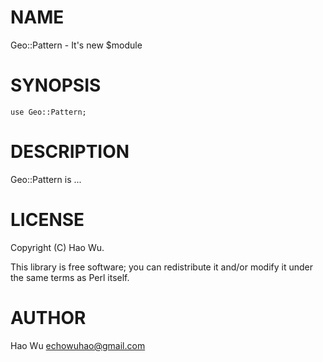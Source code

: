 # NAME

Geo::Pattern - It's new $module

# SYNOPSIS

    use Geo::Pattern;

# DESCRIPTION

Geo::Pattern is ...

# LICENSE

Copyright (C) Hao Wu.

This library is free software; you can redistribute it and/or modify
it under the same terms as Perl itself.

# AUTHOR

Hao Wu <echowuhao@gmail.com>
